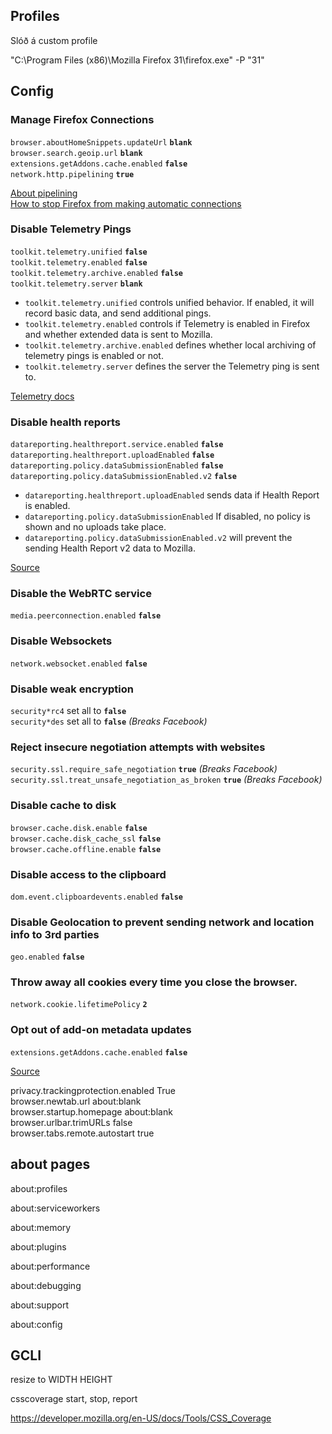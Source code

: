 ## Profiles

Slóð á custom profile

"C:\Program Files (x86)\Mozilla Firefox 31\firefox.exe" -P "31"

## Config


### Manage Firefox Connections

`browser.aboutHomeSnippets.updateUrl` **`blank`**  
`browser.search.geoip.url` **`blank`**  
`extensions.getAddons.cache.enabled` **`false`**  
`network.http.pipelining` **`true`**  

[About pipelining](http://kb.mozillazine.org/Network.http.pipelining)  
[How to stop Firefox from making automatic connections](https://support.mozilla.org/en-US/kb/how-stop-firefox-making-automatic-connections?redirectlocale=en-US&redirectslug=how-stop-firefox-automatically-making-connections)  

### Disable Telemetry Pings

`toolkit.telemetry.unified` **`false`**  
`toolkit.telemetry.enabled` **`false`**  
`toolkit.telemetry.archive.enabled` **`false`**  
`toolkit.telemetry.server` **`blank`**  

* `toolkit.telemetry.unified` controls unified behavior. If enabled, it will record basic data, and send additional pings.
* `toolkit.telemetry.enabled` controls if Telemetry is enabled in Firefox and whether extended data is sent to Mozilla.
* `toolkit.telemetry.archive.enabled` defines whether local archiving of telemetry pings is enabled or not.
* `toolkit.telemetry.server` defines the server the Telemetry ping is sent to.

[Telemetry docs](http://gecko.readthedocs.io/en/latest/toolkit/components/telemetry/telemetry/preferences.html)

### Disable health reports

`datareporting.healthreport.service.enabled` **`false`**  
`datareporting.healthreport.uploadEnabled` **`false`**  
`datareporting.policy.dataSubmissionEnabled` **`false`**  
`datareporting.policy.dataSubmissionEnabled.v2` **`false`**  
 
* `datareporting.healthreport.uploadEnabled` sends data if Health Report is enabled.
* `datareporting.policy.dataSubmissionEnabled` If disabled, no policy is shown and no uploads take place.
* `datareporting.policy.dataSubmissionEnabled.v2` will prevent the sending Health Report v2 data to Mozilla.

[Source](http://www.ghacks.net/2015/11/09/how-to-disable-the-firefox-saved-telemetry-pings-and-archive-folder)

### Disable the WebRTC service

`media.peerconnection.enabled` **`false`**  

### Disable Websockets

`network.websocket.enabled`  **`false`**  

### Disable weak encryption

`security*rc4` set all to **`false`**  
`security*des` set all to **`false`** _(Breaks Facebook)_

### Reject insecure negotiation attempts with websites

`security.ssl.require_safe_negotiation` **`true`** _(Breaks Facebook)_  
`security.ssl.treat_unsafe_negotiation_as_broken` **`true`** _(Breaks Facebook)_  

### Disable cache to disk

`browser.cache.disk.enable` **`false`**  
`browser.cache.disk_cache_ssl` **`false`**  
`browser.cache.offline.enable` **`false`**  

### Disable access to the clipboard

`dom.event.clipboardevents.enabled` **`false`**  

### Disable Geolocation to prevent sending network and location info to 3rd parties

`geo.enabled` **`false`**  

### Throw away all cookies every time you close the browser.

`network.cookie.lifetimePolicy` **`2`**  

### Opt out of add-on metadata updates

`extensions.getAddons.cache.enabled` **`false`**

[Source](https://blog.mozilla.org/addons/how-to-opt-out-of-add-on-metadata-updates/)


privacy.trackingprotection.enabled True  
browser.newtab.url about:blank  
browser.startup.homepage about:blank  
browser.urlbar.trimURLs false  
browser.tabs.remote.autostart true  

## about pages

about:profiles

about:serviceworkers

about:memory

about:plugins

about:performance

about:debugging

about:support

about:config

## GCLI

resize to WIDTH HEIGHT

csscoverage start, stop, report

https://developer.mozilla.org/en-US/docs/Tools/CSS_Coverage
